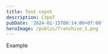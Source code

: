 ```yaml
---
title: Test cepot
description: C3poT
pubDate: '2024-01-15T00:14:00+07:00'
heroImage: /public/franchise_1.png
---
```

Example
